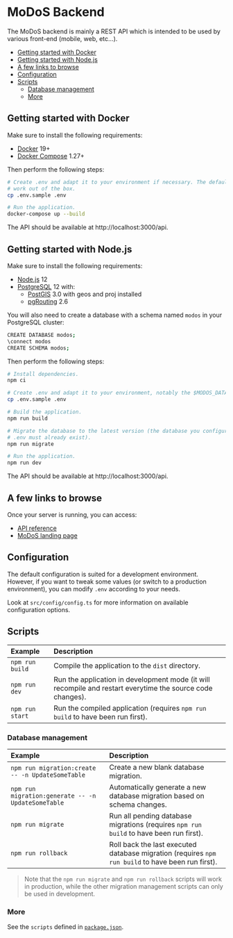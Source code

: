 # MoDoS Backend

The MoDoS backend is mainly a REST API which is intended to be used by various
front-end (mobile, web, etc...).

<!-- START doctoc generated TOC please keep comment here to allow auto update -->
<!-- DON'T EDIT THIS SECTION, INSTEAD RE-RUN doctoc TO UPDATE -->


- [Getting started with Docker](#getting-started-with-docker)
- [Getting started with Node.js](#getting-started-with-nodejs)
- [A few links to browse](#a-few-links-to-browse)
- [Configuration](#configuration)
- [Scripts](#scripts)
  - [Database management](#database-management)
  - [More](#more)

<!-- END doctoc generated TOC please keep comment here to allow auto update -->



## Getting started with Docker

Make sure to install the following requirements:

* [Docker](https://www.docker.com) 19+
* [Docker Compose](https://docs.docker.com/compose/) 1.27+

Then perform the following steps:

```bash
# Create .env and adapt it to your environment if necessary. The default settings should
# work out of the box.
cp .env.sample .env

# Run the application.
docker-compose up --build
```

The API should be available at http://localhost:3000/api.


## Getting started with Node.js

Make sure to install the following requirements:

* [Node.js](https://nodejs.org) 12
* [PostgreSQL](https://www.postgresql.org) 12 with:
  * [PostGIS](https://postgis.net) 3.0 with geos and proj installed
  * [pgRouting](https://pgrouting.org) 2.6

You will also need to create a database with a schema named `modos` in your PostgreSQL
cluster:

```bash
CREATE DATABASE modos;
\connect modos
CREATE SCHEMA modos;
```

Then perform the following steps:

```bash
# Install dependencies.
npm ci

# Create .env and adapt it to your environment, notably the $MODOS_DATABASE_URL variable.
cp .env.sample .env

# Build the application.
npm run build

# Migrate the database to the latest version (the database you configured in
# .env must already exist).
npm run migrate

# Run the application.
npm run dev
```

The API should be available at http://localhost:3000/api.



## A few links to browse

Once your server is running, you can access:

* [API reference](http://localhost:3000/api/v1/doc/)
* [MoDoS landing page](http://localhost:3000/landing-page/index.html)



## Configuration

The default configuration is suited for a development environment. However, if you want to
tweak some values (or switch to a production environment), you can modify `.env` according
to your needs.

Look at `src/config/config.ts` for more information on available configuration options.



## Scripts

Example         | Description
:-------------- | :---------------------------------------------------------------------------------------------------------
`npm run build` | Compile the application to the `dist` directory.
`npm run dev`   | Run the application in development mode (it will recompile and restart everytime the source code changes).
`npm run start` | Run the compiled application (requires `npm run build` to have been run first).

### Database management

Example                                            | Description
:------------------------------------------------- | :------------------------------------------------------------------------------------------------
`npm run migration:create -- -n UpdateSomeTable`   | Create a new blank database migration.
`npm run migration:generate -- -n UpdateSomeTable` | Automatically generate a new database migration based on schema changes.
`npm run migrate`                                  | Run all pending database migrations (requires `npm run build` to have been run first).
`npm run rollback`                                 | Roll back the last executed database migration (requires `npm run build` to have been run first).

> Note that the `npm run migrate` and `npm run rollback` scripts will work in
> production, while the other migration management scripts can only be used in
> development.

### More

See the `scripts` defined in [`package.json`](./package.json).

